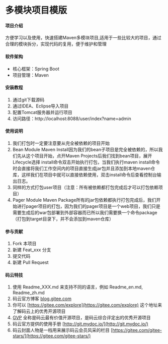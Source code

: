 # 多模块项目模版

#### 项目介绍
方便学习以及使用，快速搭建Maven多模块项目,适用于一些比较大的项目，通过合理的模块拆分，实现代码的复用，便于维护和管理

#### 软件架构
- 核心框架：Spring Boot
- 项目管理：Maven

#### 安装教程

1. 通过git下载源码
2. 通过IDEA、Eclipse导入项目
4. 配置Tomcat服务器并运行项目
3. 访问路径：http://localhost:8088/user/index?name=admin

#### 使用说明

1. 我们打包时一定要注意要从完全被依赖的项目开始
2. Bean Module Maven Install因为我们的bean子项目是完全被依赖的，所以我们先从这个项目开始，点开Maven Projects后我们找到bean项目，展开Lifecycle选择 install命令双击开始执行打包，当我们执行maven install命令时会直接将我们工作空间内的项目直接生成jar包并且添加到本地maven仓库，这样我们在项目中就可以直接依赖使用，双击install命令后查看控制台输出日志。
3. 同样的方式打包user项目（注意：所有被依赖都打包完成后才可以打包依赖项目）
4. Pager Module Maven Package所有的jar包依赖都执行打包完成后，我们开始进行pager项目的打包，因为我们的pager项目是一个web项目，我们只是需要生成后的war包部署到外部容器而已所以我们需要换一个命令package（打包到target目录下，并不会添加到maven仓库）

#### 参与贡献

1. Fork 本项目
2. 新建 Feat_xxx 分支
3. 提交代码
4. 新建 Pull Request


#### 码云特技

1. 使用 Readme\_XXX.md 来支持不同的语言，例如 Readme\_en.md, Readme\_zh.md
2. 码云官方博客 [blog.gitee.com](https://blog.gitee.com)
3. 你可以 [https://gitee.com/explore](https://gitee.com/explore) 这个地址来了解码云上的优秀开源项目
4. [GVP](https://gitee.com/gvp) 全称是码云最有价值开源项目，是码云综合评定出的优秀开源项目
5. 码云官方提供的使用手册 [http://git.mydoc.io/](http://git.mydoc.io/)
6. 码云封面人物是一档用来展示码云会员风采的栏目 [https://gitee.com/gitee-stars/](https://gitee.com/gitee-stars/)


